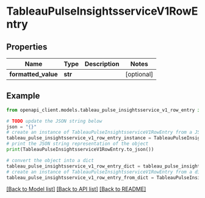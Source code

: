 # TableauPulseInsightsserviceV1RowEntry


## Properties

Name | Type | Description | Notes
------------ | ------------- | ------------- | -------------
**formatted_value** | **str** |  | [optional] 

## Example

```python
from openapi_client.models.tableau_pulse_insightsservice_v1_row_entry import TableauPulseInsightsserviceV1RowEntry

# TODO update the JSON string below
json = "{}"
# create an instance of TableauPulseInsightsserviceV1RowEntry from a JSON string
tableau_pulse_insightsservice_v1_row_entry_instance = TableauPulseInsightsserviceV1RowEntry.from_json(json)
# print the JSON string representation of the object
print(TableauPulseInsightsserviceV1RowEntry.to_json())

# convert the object into a dict
tableau_pulse_insightsservice_v1_row_entry_dict = tableau_pulse_insightsservice_v1_row_entry_instance.to_dict()
# create an instance of TableauPulseInsightsserviceV1RowEntry from a dict
tableau_pulse_insightsservice_v1_row_entry_from_dict = TableauPulseInsightsserviceV1RowEntry.from_dict(tableau_pulse_insightsservice_v1_row_entry_dict)
```
[[Back to Model list]](../README.md#documentation-for-models) [[Back to API list]](../README.md#documentation-for-api-endpoints) [[Back to README]](../README.md)


